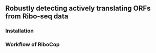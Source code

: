 ## Robustly detecting actively translating ORFs from Ribo-seq data

### Installation


### Workflow of RiboCop
